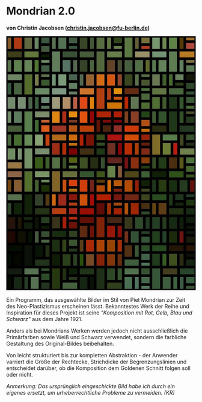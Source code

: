 
# Mondrian 2.0

**von Christin Jacobsen (christin.jacobsen@fu-berlin.de)**
 
![Blume von Mondrian 2.0](blume_mondrian.jpg)

Ein Programm, das ausgewählte Bilder im Stil von Piet Mondrian zur Zeit des Neo-Plastizismus erscheinen lässt. Bekanntestes Werk der Reihe und Inspiration für dieses Projekt ist seine *"Komposition mit Rot, Gelb, Blau und Schwarz"* aus dem Jahre 1921. 

Anders als bei Mondrians Werken werden jedoch nicht ausschließlich die Primärfarben sowie Weiß und Schwarz verwendet, sondern die farbliche Gestaltung des Original-Bildes beibehalten.

Von leicht strukturiert bis zur kompletten Abstraktion - der Anwender varriert die Größe der Rechtecke, Strichdicke der Begrenzungslinien und entscheidet darüber, ob die Komposition dem Goldenen Schnitt folgen soll oder nicht.
 

*Anmerkung: Das ursprünglich eingeschickte Bild habe ich durch ein eigenes ersetzt, um urheberrechtliche Probleme zu vermeiden. (KR)*
